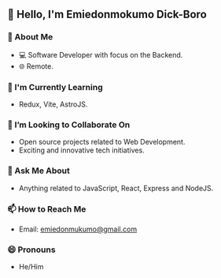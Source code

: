 ## 👋 Hello, I'm Emiedonmokumo Dick-Boro

### 🚀 About Me
- 💻 Software Developer with focus on the Backend.
- 🌐 Remote.
<!-- 🎓 Graduated in [Your Field of Study] from [Your University].-->

### 🌱 I'm Currently Learning
- Redux, Vite, AstroJS.

### 👯 I’m Looking to Collaborate On
- Open source projects related to Web Development.
- Exciting and innovative tech initiatives.

### 💬 Ask Me About
- Anything related to JavaScript, React, Express and NodeJS.

### 📫 How to Reach Me
- Email: emiedonmukumo@gmail.com

### 😄 Pronouns
- He/Him
  
<!--### ⚡ Fun Fact
- I love Movies, food 😋 and coding-->
  
<!--### 📊 GitHub Stats
![Your GitHub Stats](https://github-readme-stats.vercel.app/api?username=YourGitHubUsername&show_icons=true&theme=dark)-->

